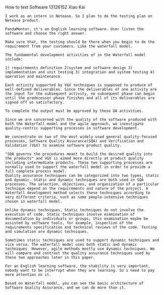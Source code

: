 How to test Software
							13126152   Xiao Kai

	I work as an intern in Netease. So I plan to do the testing plan on Netease product.
	
	PandaMentor, it's an English learning software. User listen the software and choose the right answer.
	
	Make sure that, the testing should be there when you begin to do the requirement from your customers. Like the waterfall model.
	
	The fundamental development activities of in the Waterfall model include: 
	
	1) requirements definition 2)system and software design 3) implementation and unit testing 3) integration and system testing 4) operation and maintenance. 
	
	Each activity supported by V&V techniques is supposed to produce of well-defined deliverables. Since the deliverables of one activity are the input for the subsequent activity, no subsequent phase can begin until the predecessor phase finishes and all of its deliverables are signed off as satisfactory.

	To complete the output must be approved by these QA activities. 
	
	Since we are concerned with the quality of the software produced with both the Waterfall model and the agile approach, we investigate quality-centric supporting processes in software development. 
	
	We concentrate on two of the most widely used general quality-focused processes, Software Quality Assurance(SQA) and Verification and Validation (V&V) to examine software product quality.
	
	"SQA governs the procedures meant to build the desired quality into the products" and V&V is aimed more directly at product quality including intermediate products. These two supporting processes are normally used to support the waterfall model in order to provide a full complete process model.
	Quality assurance techniques can be categorized into two types, static and dynamic. Static and dynamic techniques are both used in SQA processes. The selection, objectives, and organization of a particular technique depend on the requirements and nature of the project. A Waterfall development method selects these techniques according to very different criteria, such as some people-intensive techniques chosen in waterfall model.
	
	Unlike dynamic techniques, Static techniques do not involve the execution of code. Static techniques involve examination of documentation by individuals or groups, this examination maybe be assisted by software tools, for example, inspection of the requirements specification and technical reviews of the code. Testing and simulation are dynamic techniques. 
	
	Sometimes static techniques are used to support dynamic techniques and vice versa. The waterfall model uses both static and dynamic techniques. However, agile methods mostly use dynamic techniques. We will compare and contrast the quality assurance techniques used by these two approaches later in this paper.
	
	For an English learning software, the stability is very important, nobody want to be interrupt when they are learning. So i need to pay more attention on it.
	
	Based on Waterfall model, you can see the basic architecture of Software Quality Assurance, and we can do more than it.
	